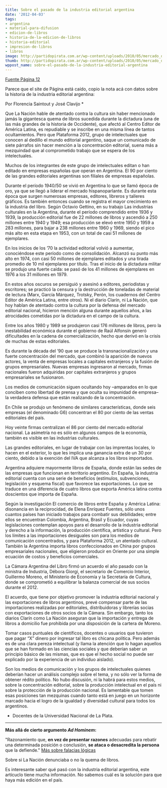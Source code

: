 ```yaml
---
title: Sobre el pasado de la industria editorial argentina
date: '2012-04-03'
tags:
- argentina
- material-para-difusion
- edicion-de-libros
- historia-de-la-edicion-de-libros
- historia-editorial
- impresion-de-libros
- libros
image: http://partidopirata.com.ar/wp-content/uploads/2010/05/mercado_de_libros.jpg
thumb: http://partidopirata.com.ar/wp-content/uploads/2010/05/mercado_de_libros-150x150.jpg
wppost_name: sobre-el-pasado-de-la-industria-editorial-argentina
---
```


<a href="http://www.pagina12.com.ar/diario/economia/2-191029-2012-04-03.html" target="_blank">Fuente Página 12</a>

Parece que el site de Página está caído, copio la nota acá con datos sobre la historia de la industria editorial argentina:

Por Florencia Saintout y José Clavijo *
<div id="cuerpo">

Que La Nación hable de atentado contra la cultura sin haber mencionado jamás la gigantesca quema de libros sucedida durante la dictadura (una de las más grandes de la historia de Occidente), que afectó al Centro Editor de América Latina, es repudiable y se inscribe en una misma línea de tantos ocultamientos. Pero que Plataforma 2012, grupo de intelectuales que conocen al dedillo el mundo editorial argentino, saque un comunicado de siete párrafos sin hacer mención a la concentración editorial, suena más a mezquindad que al comprometido trabajo que se espera de los intelectuales.

Muchos de los integrantes de este grupo de intelectuales editan o han editado en empresas españolas que operan en Argentina. El 90 por ciento de las grandes editoriales argentinas son filiales de empresas españolas.

Durante el período 1940/50 se vivió en Argentina lo que se llamó época de oro, ya que se llegó a liderar el mercado hispanoparlante. Es durante esta época que surgen numerosas empresas, editores, libreros y talleres gráficos. Es también entonces cuando se registra el mayor crecimiento en la industria del libro. Según Octavio Gettino, en su trabajo Las industrias culturales en la Argentina, durante el período comprendido entre 1936 y 1939, la producción editorial fue de 22 millones de libros y ascendió a 250 millones entre 1940 y 1949; esa producción se elevó entre 1950 y 1959 a 283 millones, para bajar a 238 millones entre 1960 y 1969, siendo el pico más alto en esta etapa en 1953, con un total de casi 51 millones de ejemplares.

En los inicios de los ’70 la actividad editorial volvió a aumentar, conociéndose este período como de consolidación. Alcanzó su punto más alto en 1974, con casi 50 millones de ejemplares editados y una tirada promedio de 10 mil ejemplares por título. Tras el inicio de la dictadura militar se produjo una fuerte caída: se pasó de los 41 millones de ejemplares en 1976 a los 31 millones en 1979.

En estos años oscuros se persiguió y asesinó a editores, periodistas y escritores; se practicó la censura y la destrucción de toneladas de material de lectura (Marx, García Márquez, Trotsky, Perón, los cuadernos del Centro Editor de América Latina, entre otros). Ni el diario Clarín, ni La Nación, que hoy hablan de atentado contra la cultura por la defensa del mercado editorial nacional, hicieron mención alguna durante aquellos años, a las atrocidades cometidas por la dictadura en el campo de la cultura.

Entre los años 1980 y 1989 se produjeron casi 176 millones de libros, pero la inestabilidad económica durante el gobierno de Raúl Alfonsín generó dificultades en la cadena de comercialización, hecho que derivó en la crisis de muchas de estas editoriales.

Es durante la década del ’90 que se produce la transnacionalización y una fuerte concentración del mercado, que combinó la aparición de nuevos actores, la venta de empresas locales a capitales extranjeros y la fusión de grupos empresariales. Nuevas empresas ingresaron al mercado, firmas nacionales fueron adquiridas por capitales extranjeros y grupos empresariales se fusionaron.

Los medios de comunicación siguen ocultando hoy –amparados en lo que conciben como libertad de prensa y que oculta su impunidad de empresa– la verdadera defensa que están realizando de la concentración.

En Chile se produjo un fenómeno de similares características, donde seis empresas (el denominado G6) concentran el 80 por ciento de las ventas editoriales del país.

Hoy veinte firmas centralizan el 86 por ciento del mercado editorial nacional. La asimetría no es sólo en algunos campos de la economía, también es visible en las industrias culturales.

Las grandes editoriales, en lugar de trabajar con las imprentas locales, lo hacen en el exterior, lo que les implica una ganancia extra de un 30 por ciento, debido a la exención del IVA que alcanza a los libros importados.

Argentina adquiere mayormente libros de España, donde están las sedes de las empresas que funcionan en territorio argentino. En España, la industria editorial cuenta con una serie de beneficios (estímulos, subvenciones, legislación y esquema fiscal) que favorece las exportaciones. Lo que se traduce en una diferencia de cuatro libros que exporta América latina contra doscientos que importa de España.

Según la investigación El comercio de libros entre España y América Latina: disonancia en la reciprocidad, de Elena Enríquez Fuentes, sólo unos cuantos países han iniciado trabajos para combatir sus debilidades; entre ellos se encuentran Colombia, Argentina, Brasil y Ecuador, cuyas legislaciones contemplan apoyos para el desarrollo de la industria editorial y derecho a la información, la producción científica, artística y cultural. Pero los límites a las importaciones desiguales son para los medios de comunicación concentrados, y para Plataforma 2012, un atentado cultural. También la Argentina importa libros confeccionados en China por grupos empresariales nacionales, que eligieron producir en Oriente por una simple ecuación de costos y beneficios comerciales.

La Cámara Argentina del Libro firmó un acuerdo el año pasado con la ministra de Industria, Débora Giorgi, el secretario de Comercio Interior, Guillermo Moreno, el Ministerio de Economía y la Secretaría de Cultura, donde se comprometió a equilibrar la balanza comercial de sus socios durante el 2012.

El acuerdo, que tiene por objetivo promover la industria editorial nacional y las exportaciones de libros argentinos, prevé compensar parte de las importaciones realizadas por editoriales, distribuidoras y librerías socias con exportaciones de otros socios de la Cámara. Sin embargo, tanto los diarios Clarín como La Nación aseguran que la importación y entrega de libros a domicilio fue prohibida por una disposición de la cartera de Moreno.

Tomar casos puntuales de científicos, docentes o usuarios que tuvieron que pagar “X” dinero por ingresar tal libro es chicana política. Pero además es de una clara pereza intelectual (y llama la atención que lo hagan aquellos que se han formado en las ciencias sociales y que deberían saber un principio básico de las mismas, que es que el hecho social no puede ser explicado por la experiencia de un individuo aislado).

Son los medios de comunicación y los grupos de intelectuales quienes deberían hacer un análisis complejo sobre el tema, y no sólo ver la forma de obtener rédito político. No hubo discusión, ni la habrá para estos medios, sobre la concentración editorial, sobre la producción intelectual en el país ni sobre la protección de la producción nacional. Es lamentable que tomen esas posiciones tan mezquinas cuando tanto está en juego en un horizonte marcado hacia el logro de la igualdad y diversidad cultural para todos los argentinos.

* Docentes de la Universidad Nacional de La Plata.

</div>

<hr />

<strong>Más allá de cierto argumento <em>Ad Hominem</em>:</strong>

"Razonamiento que, <strong>en vez de presentar razones</strong> adecuadas para rebatir una determinada posición o conclusión, <strong>se ataca o desacredita la persona </strong>que la defiende."
<a href="http://www.xtec.cat/~lvallmaj/preso/fal-log2.htm" target="_blank">Más sobre falacias lógicas</a>

Sobre si La Nación denunciaba o no la quema de libros.

Es interesante saber qué pasó con la industria editorial argentina, este artícuclo tiene mucha información.
No sabemos cuál es la solución para que haya más edición en el país.
